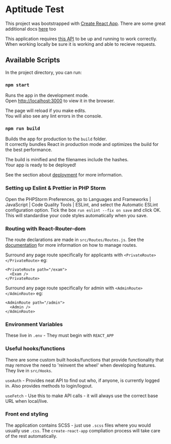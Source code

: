 # Aptitude Test

This project was bootstrapped with [Create React App](https://github.com/facebook/create-react-app). There are some 
great additional docs [here](https://create-react-app.dev/) too

This application requires [this API](https://github.com/iO-Academy/aptitude-test/tree/master/api) to be up and running 
to work correctly. When working locally be sure it is working and able to recieve requests.  

## Available Scripts

In the project directory, you can run:

### `npm start`

Runs the app in the development mode.\
Open [http://localhost:3000](http://localhost:3000) to view it in the browser.

The page will reload if you make edits.\
You will also see any lint errors in the console.

### `npm run build`

Builds the app for production to the `build` folder.\
It correctly bundles React in production mode and optimizes the build for the best performance.

The build is minified and the filenames include the hashes.\
Your app is ready to be deployed!

See the section about [deployment](https://facebook.github.io/create-react-app/docs/deployment) for more information.

### Setting up Eslint & Prettier in PHP Storm

Open the PHPStorm Preferences, go to Languages and Frameworks | JavaScript | Code Quality Tools | ESLint, and select the
Automatic ESLint configuration option. Tick the box ```run eslint --fix on save``` and click OK. This will standardise 
your code styles automatically when you save. 

### Routing with React-Router-dom

The route declarations are made in `src/Routes/Routes.js`. See the [documentation](https://reactrouter.com/web/guides/quick-start) for more information on how to manage routes.

Surround any page route specifically for applicants with `<PrivateRoute></PrivateRoute>` eg:
```
<PrivateRoute path="/exam">
  <Exam />
</PrivateRoute>
```

Surround any page route specifically for admin with `<AdminRoute></AdminRoute>` eg:
```
<AdminRoute path="/admin">
  <Admin />
</AdminRoute>
```

### Environment Variables

These live in `.env` - They must begin with `REACT_APP`

### Useful hooks/functions 

There are some custom built hooks/functions that provide functionality that may remove the need to 'reinvent the wheel' 
when developing features. They live in `src/Hooks`.

`useAuth` - Provides neat API to find out who, if anyone, is currently logged in. Also provides methods to login/logout.

`useFetch` - Use this to make API calls - it will always use the correct base URL when local/live.

### Front end styling

The application contains SCSS - just use `.scss` files where you would usually use `.css`. The `create-react-app` 
compliation process will take care of the rest automatically. 